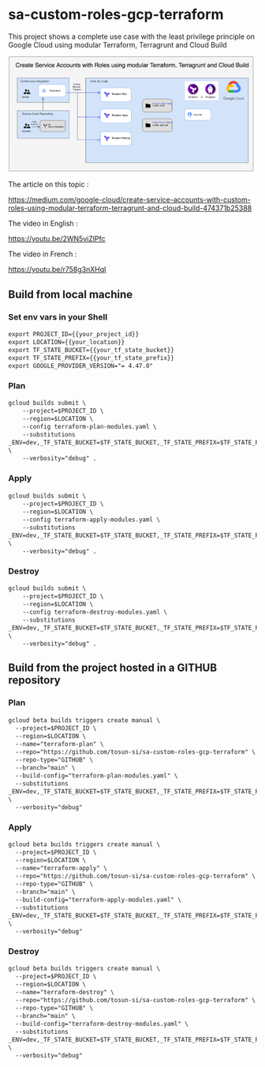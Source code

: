 # sa-custom-roles-gcp-terraform

This project shows a complete use case with the least privilege principle on Google Cloud using modular Terraform, Terragrunt and Cloud Build

![sa_with_roles_infra_cloud_build.png](images%2Fsa_with_roles_infra_cloud_build.png)

The article on this topic :

https://medium.com/google-cloud/create-service-accounts-with-custom-roles-using-modular-terraform-terragrunt-and-cloud-build-474371b25388

The video in English :

https://youtu.be/2WN5viZlPfc

The video in French :

https://youtu.be/r758g3nXHqI

## Build from local machine

### Set env vars in your Shell

```shell
export PROJECT_ID={{your_project_id}}
export LOCATION={{your_location}}
export TF_STATE_BUCKET={{your_tf_state_bucket}}
export TF_STATE_PREFIX={{your_tf_state_prefix}}
export GOOGLE_PROVIDER_VERSION="= 4.47.0"
```

### Plan

```shell
gcloud builds submit \
    --project=$PROJECT_ID \
    --region=$LOCATION \
    --config terraform-plan-modules.yaml \
    --substitutions _ENV=dev,_TF_STATE_BUCKET=$TF_STATE_BUCKET,_TF_STATE_PREFIX=$TF_STATE_PREFIX,_GOOGLE_PROVIDER_VERSION=$GOOGLE_PROVIDER_VERSION \
    --verbosity="debug" .
```


### Apply

```shell
gcloud builds submit \
    --project=$PROJECT_ID \
    --region=$LOCATION \
    --config terraform-apply-modules.yaml \
    --substitutions _ENV=dev,_TF_STATE_BUCKET=$TF_STATE_BUCKET,_TF_STATE_PREFIX=$TF_STATE_PREFIX,_GOOGLE_PROVIDER_VERSION=$GOOGLE_PROVIDER_VERSION \
    --verbosity="debug" .
```

### Destroy

```shell
gcloud builds submit \
    --project=$PROJECT_ID \
    --region=$LOCATION \
    --config terraform-destroy-modules.yaml \
    --substitutions _ENV=dev,_TF_STATE_BUCKET=$TF_STATE_BUCKET,_TF_STATE_PREFIX=$TF_STATE_PREFIX,_GOOGLE_PROVIDER_VERSION=$GOOGLE_PROVIDER_VERSION \
    --verbosity="debug" .
```

## Build from the project hosted in a GITHUB repository

### Plan

```shell
gcloud beta builds triggers create manual \
  --project=$PROJECT_ID \
  --region=$LOCATION \
  --name="terraform-plan" \
  --repo="https://github.com/tosun-si/sa-custom-roles-gcp-terraform" \
  --repo-type="GITHUB" \
  --branch="main" \
  --build-config="terraform-plan-modules.yaml" \
  --substitutions _ENV=dev,_TF_STATE_BUCKET=$TF_STATE_BUCKET,_TF_STATE_PREFIX=$TF_STATE_PREFIX,_GOOGLE_PROVIDER_VERSION=$GOOGLE_PROVIDER_VERSION \
  --verbosity="debug"
```

### Apply

```shell
gcloud beta builds triggers create manual \
  --project=$PROJECT_ID \
  --region=$LOCATION \
  --name="terraform-apply" \
  --repo="https://github.com/tosun-si/sa-custom-roles-gcp-terraform" \
  --repo-type="GITHUB" \
  --branch="main" \
  --build-config="terraform-apply-modules.yaml" \
  --substitutions _ENV=dev,_TF_STATE_BUCKET=$TF_STATE_BUCKET,_TF_STATE_PREFIX=$TF_STATE_PREFIX,_GOOGLE_PROVIDER_VERSION=$GOOGLE_PROVIDER_VERSION \
  --verbosity="debug"
```

### Destroy

```shell
gcloud beta builds triggers create manual \
  --project=$PROJECT_ID \
  --region=$LOCATION \
  --name="terraform-destroy" \
  --repo="https://github.com/tosun-si/sa-custom-roles-gcp-terraform" \
  --repo-type="GITHUB" \
  --branch="main" \
  --build-config="terraform-destroy-modules.yaml" \
  --substitutions _ENV=dev,_TF_STATE_BUCKET=$TF_STATE_BUCKET,_TF_STATE_PREFIX=$TF_STATE_PREFIX,_GOOGLE_PROVIDER_VERSION=$GOOGLE_PROVIDER_VERSION \
  --verbosity="debug"
```


